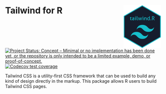 
<!-- README.md is generated from README.Rmd. Please edit that file -->

# Tailwind for R <img src='man/figures/logo.png' align="right" height="139" />

<!-- badges: start -->

[![Project Status: Concept – Minimal or no implementation has been done
yet, or the repository is only intended to be a limited example, demo,
or
proof-of-concept.](https://www.repostatus.org/badges/latest/concept.svg)](https://www.repostatus.org/#concept)
[![Codecov test
coverage](https://codecov.io/gh/tjpalanca/tailwind.R/branch/master/graph/badge.svg)](https://codecov.io/gh/tjpalanca/tailwind.R?branch=master)
<!-- badges: end -->

Tailwind CSS is a utility-first CSS framework that can be used to build
any kind of design directly in the markup. This package allows R users
to build Tailwind CSS pages.
